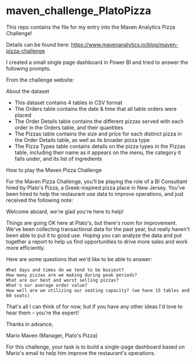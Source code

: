 # maven_challenge_PlatoPizza
This repo contains the file for my entry into the Maven Analytics Pizza Challenge!

Details can be found here: https://www.mavenanalytics.io/blog/maven-pizza-challenge

I created a small single page dashboard in Power BI and tried to answer the following prompts. 

From the challenge website:

About the dataset

*    This dataset contains 4 tables in CSV format
*    The Orders table contains the date & time that all table orders were placed
*    The Order Details table contains the different pizzas served with each order in the Orders table, and their quantities
*    The Pizzas table contains the size and price for each distinct pizza in the Order Details table, as well as its broader pizza type
*    The Pizza Types table contains details on the pizza types in the Pizzas table, including their name as it appears on the menu, the category it falls under, and its list of ingredients

How to play the Maven Pizza Challenge

For the Maven Pizza Challenge, you’ll be playing the role of a BI Consultant hired by Plato's Pizza, a Greek-inspired pizza place in New Jersey. You've been hired to help the restaurant use data to improve operations, and just received the following note:

Welcome aboard, we're glad you're here to help!

Things are going OK here at Plato's, but there's room for improvement. We've been collecting transactional data for the past year, but really haven't been able to put it to good use. Hoping you can analyze the data and put together a report to help us find opportunities to drive more sales and work more efficiently.

Here are some questions that we'd like to be able to answer:

    What days and times do we tend to be busiest?
    How many pizzas are we making during peak periods?
    What are our best and worst selling pizzas?
    What's our average order value?
    How well are we utilizing our seating capacity? (we have 15 tables and 60 seats)

That's all I can think of for now, but if you have any other ideas I'd love to hear them – you're the expert!

Thanks in advance,

Mario Maven (Manager, Plato's Pizza)

For this challenge, your task is to build a single-page dashboard based on Mario's email to help him improve the restaurant's operations.
